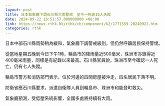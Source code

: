```yaml
---
layout: post
title: 日本氣象廳下調石川縣大雨警戒　至今一死逾10人失蹤
date: 2024-09-22 16:51:57.000000000 +08:00
link: https://news.rthk.hk/rthk/ch/component/k2/1771559-20240922.htm
categories: rthk
---
```


日本中部石川縣雨勢稍為緩和，氣象廳下調警戒級別，但仍然呼籲居民保持警惕。

從當地星期五晚到今日下午1時，輪島市的降雨量近500毫米，珠洲市亦錄得近400毫米雨量，同樣是有紀錄以來最高。石川縣官員說，珠洲市至今確認一人死亡，仍有七人失蹤。

輪島市警方和消防部門表示，位於河邊的四間房屋被沖走，四名居民下落不明。

防衛省應石川縣要求，派遣自衛隊人員到輪島市、珠洲市和能登町救災。

氣象廳預測，受低壓系統影響，全國多處將持續有大雨。
